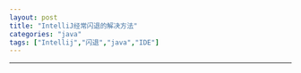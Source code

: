 ```yaml
---
layout: post
title: "IntelliJ经常闪退的解决方法"
categories: "java"
tags: ["Intellij","闪退","java","IDE"]
---
```



---
